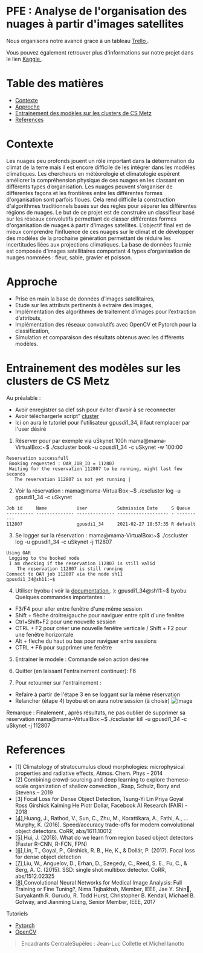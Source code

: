 PFE : Analyse de l'organisation des nuages à partir d'images satellites
=========
Nous organisons notre avancé grace à un tableau  <a href="https://trello.com/b/S9iGb9xE/nuages-express"> Trello </a>.

Vous pouvez également retrouver plus d'informations sur notre projet dans le lien  <a href="https://www.kaggle.com/c/understanding_cloud_organization/overview"> Kaggle </a>.

Table des matières
============

<!--ts-->
   * [Contexte](#contexte)
   * [Approche](#approche)
   * [Entrainement des modèles sur les clusters de CS Metz](#entrainement-des-modèles-sur-les-clusters-de-cs-metz)
   * [References](#references)
<!--te-->
Contexte
============
Les nuages peu profonds jouent un rôle important dans la détermination du climat de la terre mais il
est encore difficile de les intégrer dans les modèles climatiques. Les chercheurs en météorologie et
climatologie espèrent améliorer la compréhension physique de ces nuages en les classant en différents
types d’organisation.
Les nuages peuvent s'organiser de différentes façons et les frontières entre les différentes formes
d'organisation sont parfois floues. Cela rend difficile la construction d'algorithmes traditionnels basés
sur des règles pour séparer les différentes régions de nuages.
Le but de ce projet est de construire un classifieur basé sur les réseaux convolutifs permettant de
classer différentes formes d'organisation de nuages à partir d'images satellites. L’objectif final est de
mieux comprendre l’influence de ces nuages sur le climat et de développer des modèles de la
prochaine génération permettant de réduire les incertitudes liées aux projections climatiques.
La base de données fournie est composée d’images satellitaires comportant 4 types d’organisation de
nuages nommées : fleur, sable, gravier et poisson.

Approche
============
- Prise en main la base de données d’images satellitaires,
- Etude sur les attributs pertinents à extraire des images,
- Implémentation des algorithmes de traitement d’images pour l’extraction d’attributs,
- Implémentation des réseaux convolutifs avec OpenCV et Pytorch pour la classification,
- Simulation et comparaison des résultats obtenus avec les différents modèles.

Entrainement des modèles sur les clusters de CS Metz
============
Au préalable : 
- Avoir enregistrer sa clef ssh pour éviter d'avoir à se reconnecter
- Avoir téléchargerle script" <a href="https://raw.githubusercontent.com/jeremyfix/deeplearning-lectures/master/ClusterScripts/cscluster"> cluster </a> 
- Ici on aura le tutoriel pour l'utilisateur gpusdi1_34, il faut remplacer par l'user désiré

1) Réserver pour par exemple via uSkynet 100h
mama@mama-VirtualBox:~$ ./cscluster book -u cpusdi1_34 -c uSkynet -w 100:00
```
Reservation successfull 
 Booking requested : OAR_JOB_ID = 112807 
 Waiting for the reservation 112807 to be running, might last few seconds 
   The reservation 112807 is not yet running |  
```

2) Voir la réservation :
mama@mama-VirtualBox:~$ ./cscluster log -u gpusdi1_34 -c uSkynet
```Listing your current reservations 
Job id     Name           User           Submission Date     S Queue
---------- -------------- -------------- ------------------- - ----------
112807                    gpusdi1_34     2021-02-27 18:57:35 R default  
```

3) Se logger sur la réservation :
mama@mama-VirtualBox:~$ ./cscluster log -u gpusdi1_34 -c uSkynet -j 112807
```
Using OAR 
 Logging to the booked node 
 I am checking if the reservation 112807 is still valid 
    The reservation 112807 is still running 
Connect to OAR job 112807 via the node sh11
gpusdi1_34@sh11:~$ 
```

4) Utiliser byobu ( voir la <a href="https://doc.ubuntu-fr.org/"> documentation </a>. ): 
gpusdi1_34@sh11:~$ byobu
Quelques commandes importantes : 
- F3/F4 pour aller entre fenêtre d'une même session 
- Shift + flèche droitre/gauche pour naviguer entre split d'une fenêtre
- Ctrl+Shift+F2 pour une nouvelle session
- CTRL + F2 pour créer une nouvelle fenêtre verticale / Shift + F2 pour une fenêtre horizontale
- Alt + fleche du haut ou bas pour naviguer entre sessions
- CTRL + F6 pour supprimer une fenêtre

5) Entrainer le modele :
Commande selon action désirée

6) Quitter (en laissant l'entrainement continuer):
F6

7) Pour retourner sur l'entrainement : 
- Refaire à partir de l'étape 3 en se loggant sur la même réservation
- Relancher (étape 4) byobu et on aura notre session (à choisir)
![image](https://user-images.githubusercontent.com/55411197/109397027-db556880-7934-11eb-8457-ef46d6a03fd7.png)

Remarque : 
Finalement , après résultats, ne pas oublier de supprimer sa réservation
mama@mama-VirtualBox:~$ ./cscluster kill -u gpusdi1_34 -c uSkynet -j 112807


References
============
- [1] Climatology of stratocumulus cloud morphologies: microphysical properties and radiative effects, Atmos. Chem. Phys - 2014
- [2] Combining crowd-sourcing and deep learning to explore themeso-scale organization of shallow convection , Rasp, Schulz, Bony and Stevens – 2019
- [3] Focal Loss for Dense Object Detection, Tsung-Yi Lin Priya Goyal Ross Girshick Kaiming He Piotr Dollar, Facebook AI Research (FAIR) - 2018
- <a href="http://arxiv.org/abs/1611.10012"> [4] </a>  Huang, J., Rathod, V., Sun, C., Zhu, M., Korattikara, A., Fathi, A., … Murphy, K. (2016). Speed/accuracy trade-offs for modern convolutional object detectors. CoRR, abs/1611.10012
- <a href="https://medium.com/@jonathan_hui/what-do-we-learn-from-single-shot-object-detectors-ssd-yolo-fpn-focal-loss-3888677c5f4d"> [5] </a> Hui, J. (2018). What do we learn from region based object detectors (Faster R-CNN, R-FCN, FPN)
- <a href="http://arxiv.org/abs/1708.02002"> [6] </a> Lin, T., Goyal, P., Girshick, R. B., He, K., & Dollár, P. (2017). Focal loss for dense object detection
- <a href="http://arxiv.org/abs/1512.02325"> [7] </a> Liu, W., Anguelov, D., Erhan, D., Szegedy, C., Reed, S. E., Fu, C., & Berg, A. C. (2015). SSD: single shot multibox detector. CoRR, abs/1512.02325
- <a href="https://github.com/DeftEye/TraitementDeNuages/blob/main/References/Fine_tuning.pdf"> [8] </a> Convolutional Neural Networks for Medical Image
Analysis: Full Training or Fine Tuning?, Nima Tajbakhsh, Member, IEEE, Jae Y. Shin, Suryakanth R. Gurudu, R. Todd Hurst, Christopher B. Kendall,
Michael B. Gotway, and Jianming Liang, Senior Member, IEEE, 2017

Tutoriels
- [Pytorch ](https://pytorch.org/tutorials/)
- [OpenCV](https://missinglink.ai/guides/computer-vision/opencv-deep-learning/)



> Encadrants CentraleSupélec : Jean-Luc Collette et Michel Ianotto
